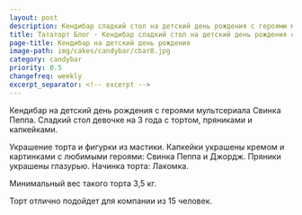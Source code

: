 ```yaml
---
layout: post
description: Кендибар сладкий стол на детский день рождения с героями мультсериала Свинка Пеппа. Пряники, капкейки и торт Свинка Пеппа
title: Тататорт Блог · Кендибар сладкий стол на детский день рождения с героями мультсериала Свинка Пеппа
page-title: Кендибар на детский день рождения
image-path: img/cakes/candybar/cbar8.jpg
category: candybar
priority: 0.5
changefreq: weekly
excerpt_separator: <!-- excerpt -->
---
```


Кендибар на детский день рождения с героями мультсериала Свинка Пеппа. 
Сладкий стол девочке на 3 года с тортом, пряниками и капкейками.

<!-- excerpt -->

Украшение торта и фигурки из мастики. 
Капкейки украшены кремом и картинками с любимыми героями: Свинка Пеппа и Джордж. 
Пряники украшены глазурью.
Начинка торта: Лакомка. 

Минимальный вес такого торта 3,5 кг.

Торт отлично подойдет для компании из 15 человек.